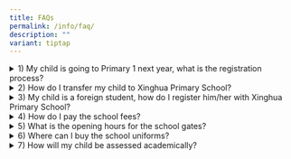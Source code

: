 ```yaml
---
title: FAQs
permalink: /info/faq/
description: ""
variant: tiptap
---
```

<div data-type="detailGroup" class="isomer-accordion isomer-accordion-white">
<details class="isomer-details">
<summary>1) My child is going to Primary 1 next year, what is the registration
process?</summary>
<div data-type="detailsContent" class="isomer-details-content">
<p>The Primary One Registration Exercise is conducted from June to September
every year. Parents should refer to the <a href="https://www.moe.gov.sg/primary/p1-registration/registration-phases-key-dates" rel="noopener noreferrer nofollow" target="_blank">registration phases and procedures</a> to
find out which phase their children are eligible for, <a href="https://www.moe.gov.sg/primary/p1-registration/how-to-register" rel="noopener nofollow" target="_blank">how to register</a> and
the documents required for registration.</p>
<p>Parents may proceed to the school of choice during their eligible phase
to register their child for the Primary One Registration Exercise.</p>
<p>Registration for each phase is conducted at the primary school. The hours
of registration at schools are from 8.00 am to 11.00 am and from 2.30 pm
to 4.30 pm on each scheduled registration day. Parents must produce the
originals of each required document at the time of registration.</p>
<p>Overseas Singaporeans who wish to register their children for Primary
One can refer to Information for Overseas Singaporeans for the registration
procedures.</p>
<p>Parents can refer to <a href="http://www.moe.gov.sg" rel="noopener noreferrer nofollow" target="_blank">http://www.moe.gov.sg</a> for more details.</p>
</div>
</details>
<details class="isomer-details">
<summary>2) How do I transfer my child to Xinghua Primary School?</summary>
<div data-type="detailsContent" class="isomer-details-content">
<p>Admission of students is based on the vacancies available in the school.
Students will placed under waiting list until there is a vacancy. School
staff will contact the parent should the vacancy arise. Alternatively,
parents can register their transfer request in MOE and participate in STEPS.
The Student Transfer Exercise for Primary Schools, or STEPS, serves to
facilitate the transfer of students who have relocated to another address,
to schools nearer to their new residences.</p>
</div>
</details>
<details class="isomer-details">
<summary>3) My child is a foreign student, how do I register him/her with Xinghua
Primary School?</summary>
<div data-type="detailsContent" class="isomer-details-content">
<p>International students aged 6 to 6 + as of 1 January in the year of school
admission can seek admission to Primary 1, by registering at the primary
school with vacancies during Phase 3 of the annual Primary One Registration
Exercise. Admission is not guaranteed as there are limited vacancies remaining
for international students after places are allocated to SC and SPR children.
In view of this, parents of international students may also wish to consider
other educational options such as private schools, even as they may decide
to register their children during Phase 3.</p>
<p>International students aged 7 and above as of 1 January in the year of
school admission, and who wish to seek admission to our mainstream schools,
are required to sit for the <a href="https://www.moe.gov.sg/international-students/aeis#:~:text=1.-,Overview,in%20January%20the%20following%20year." rel="noopener noreferrer nofollow" target="_blank">Admissions Exercise for International Students (AEIS)</a> or
the <a href="https://www.moe.gov.sg/international-students/s-aeis" rel="noopener noreferrer nofollow" target="_blank">Supplementary Admissions Exercise for International Students (S-AEIS)</a>.
Admission is not guaranteed, and is subject to the applicant's performance
in the test. If successful, placement will take into consideration the
available vacancies and the applicant's declared Singapore residential
area where possible.</p>
</div>
</details>
<details class="isomer-details">
<summary>4) How do I pay the school fees?</summary>
<div data-type="detailsContent" class="isomer-details-content">
<p>Parents can pay the fees through the following ways:</p>
<table style="minWidth: 25px">
<colgroup>
<col>
</colgroup>
<tbody>
<tr>
<td rowspan="1" colspan="1">
<ol data-tight="true" class="tight">
<li>
<p>Join the GIRO scheme</p>
</li>
</ol>
</td>
</tr>
<tr>
<td rowspan="1" colspan="1">
<p>Pay via AXS</p>
<p>a) Online (AXS e-Station):</p>
<ul data-tight="true" class="tight">
<li>
<p>Go to <a href="https://e-station.axs.com.sg/" rel="noopener noreferrer nofollow" target="_blank">https://e-station.axs.com.sg/</a>
</p>
</li>
<li>
<p>Select "eServices" and then "Education".</p>
</li>
<li>
<p>Choose "Ministry of Education" and then "MOE - Student Bill".</p>
</li>
<li>
<p>Follow the on-screen instructions to complete the payment.&nbsp;</p>
</li>
</ul>
<p>b) Mobile App (AXS m-Station):</p>
<ul data-tight="true" class="tight">
<li>
<p>Download the AXS Mobile App from the App Store or Google Play.</p>
</li>
<li>
<p>Select the "eServices" icon.</p>
</li>
<li>
<p>Choose "Education or Government", then "Ministry of Education".</p>
</li>
<li>
<p>Select "MOE - Student Bill".</p>
</li>
<li>
<p>Follow the on-screen instructions.&nbsp;</p>
</li>
</ul>
<p>c) AXS Station:</p>
<ul data-tight="true" class="tight">
<li>
<p>Locate the nearest AXS station.</p>
</li>
<li>
<p>Select "Education" or "Government", then "Ministry of Education".</p>
</li>
<li>
<p>Choose "MOE - Student Bill".</p>
</li>
<li>
<p>Follow the on-screen instructions.&nbsp;</p>
</li>
</ul>
</td>
</tr>
<tr>
<td rowspan="1" colspan="1">
<ol start="4" data-tight="true" class="tight">
<li>
<p>Pay at their child's school (cash, cheque or cashier's order)</p>
</li>
</ol>
</td>
</tr>
<tr>
<td rowspan="1" colspan="1">
<ol start="5" data-tight="true" class="tight">
<li>
<p>Pay at MOE's Customer Service Centre (cash, cheque or NETS)</p>
</li>
</ol>
</td>
</tr>
<tr>
<td rowspan="1" colspan="1">
<ol start="6" data-tight="true" class="tight">
<li>
<p>Send a cheque payable to "Ministry Of Education" to</p>
</li>
</ol>
<p>Ministry of Education, Finance &amp; Procurement Division, Cashier's Unit</p>
<p>1 North Buona Vista Drive, MOE Building, Singapore 138675.</p>
<p>Please write the student's name, NRIC number and school name on the reverse
side of the cheque.</p>
</td>
</tr>
</tbody>
</table>
</div>
</details>
<details class="isomer-details">
<summary>5) What is the opening hours for the school gates?</summary>
<div data-type="detailsContent" class="isomer-details-content">
<h4>SCHOOL GATES OPENING HOURS</h4>
<h4>(for students)</h4>
<table style="minWidth: 50px">
<colgroup>
<col>
<col>
</colgroup>
<tbody>
<tr>
<td rowspan="1" colspan="1">
<p><strong>Gates</strong>
</p>
</td>
<td rowspan="1" colspan="1">
<p><strong>During Term</strong>
</p>
</td>
</tr>
<tr>
<td rowspan="1" colspan="1">
<p>Front Gate B</p>
</td>
<td rowspan="1" colspan="1">
<p>6:30 AM to 7:30 AM</p>
<p>1:10 PM to 2:00 PM</p>
</td>
</tr>
<tr>
<td rowspan="1" colspan="1">
<p>Front Gate G</p>
</td>
<td rowspan="1" colspan="1">
<p>6:30 AM to 7:25 AM</p>
<p>1:10 PM to 2:00 PM</p>
</td>
</tr>
<tr>
<td rowspan="1" colspan="1">
<p>Back Gate D</p>
</td>
<td rowspan="1" colspan="1">
<p>6:30 AM to 7:30 AM</p>
<p>1:10 PM to 2:00 PM</p>
</td>
</tr>
<tr>
<td rowspan="1" colspan="1">
<p>Front Main Gate</p>
</td>
<td rowspan="1" colspan="1">
<p>6:30 AM to 7:00PM</p>
</td>
</tr>
</tbody>
</table>
</div>
</details>
<details class="isomer-details">
<summary>6) Where can I buy the school uniforms?</summary>
<div data-type="detailsContent" class="isomer-details-content">
<table style="minWidth: 50px">
<colgroup>
<col>
<col>
</colgroup>
<tbody>
<tr>
<td rowspan="1" colspan="1">
<p>Company Name:</p>
</td>
<td rowspan="1" colspan="1">
<p>Jeep Sing Fashion</p>
</td>
</tr>
<tr>
<td rowspan="1" colspan="1">
<p>Address:</p>
</td>
<td rowspan="1" colspan="1">
<p>Blk 4012 Ang Mo Kio Avenue 10 #01-08, Techplace 1 Singapore 569628</p>
</td>
</tr>
<tr>
<td rowspan="1" colspan="1">
<p>Tel:</p>
</td>
<td rowspan="1" colspan="1">
<p>6456 3198</p>
</td>
</tr>
<tr>
<td rowspan="1" colspan="1">
<p>Opening Hours (in school):</p>
</td>
<td rowspan="1" colspan="1">
<p>Every Friday 9:00 AM to 10:30 AM (sale to students only)</p>
<p>11:30 AM to 12:30 PM (open to parents)</p>
</td>
</tr>
</tbody>
</table>
</div>
</details>
<details class="isomer-details">
<summary>7) How will my child be assessed academically?</summary>
<div data-type="detailsContent" class="isomer-details-content">
<p>Please refer to page 17 of Pupil Handbook.</p>
</div>
</details>
</div>
<p></p>
<p></p>
<p></p>